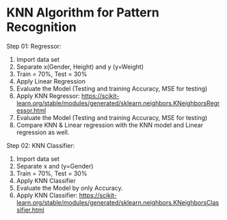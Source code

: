 # KNN Algorithm for Pattern Recognition

Step 01:
Regressor:
1. Import data set
2. Separate x(Gender, Height) and y (y=Weight)
3. Train = 70%, Test = 30%
4. Apply Linear Regression
5. Evaluate the Model (Testing and training Accuracy, MSE for testing)
6. Apply KNN Regressor: https://scikit-learn.org/stable/modules/generated/sklearn.neighbors.KNeighborsRegressor.html
7. Evaluate the Model (Testing and training Accuracy, MSE for testing)
8. Compare KNN & Linear regression with the KNN model and Linear regression as well.


Step 02:
KNN Classifier:
1. Import data set
2. Separate x and (y=Gender)
3. Train = 70%, Test = 30%
4. Apply KNN Classifier 
5. Evaluate the Model by only Accuracy.
6. Apply KNN Classifier: https://scikit-learn.org/stable/modules/generated/sklearn.neighbors.KNeighborsClassifier.html
